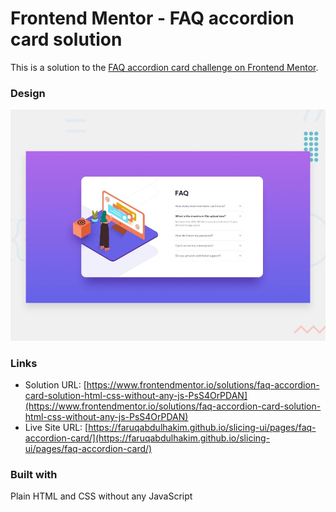 # Frontend Mentor - FAQ accordion card solution

This is a solution to the [FAQ accordion card challenge on Frontend Mentor](https://www.frontendmentor.io/challenges/faq-accordion-card-XlyjD0Oam).

### Design

![](./preview.jpg)

### Links

- Solution URL: [https://www.frontendmentor.io/solutions/faq-accordion-card-solution-html-css-without-any-js-PsS4OrPDAN](https://www.frontendmentor.io/solutions/faq-accordion-card-solution-html-css-without-any-js-PsS4OrPDAN)
- Live Site URL: [https://faruqabdulhakim.github.io/slicing-ui/pages/faq-accordion-card/](https://faruqabdulhakim.github.io/slicing-ui/pages/faq-accordion-card/)

### Built with

Plain HTML and CSS without any JavaScript
